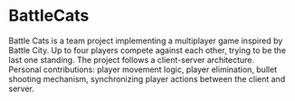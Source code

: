 # BattleCats
Battle Cats is a team project implementing a multiplayer game inspired by Battle City. Up to four players compete against each other, trying to be the last one standing. The project follows a client-server architecture.  
Personal contributions: player movement logic, player elimination, bullet shooting mechanism, synchronizing player actions between the client and server.
